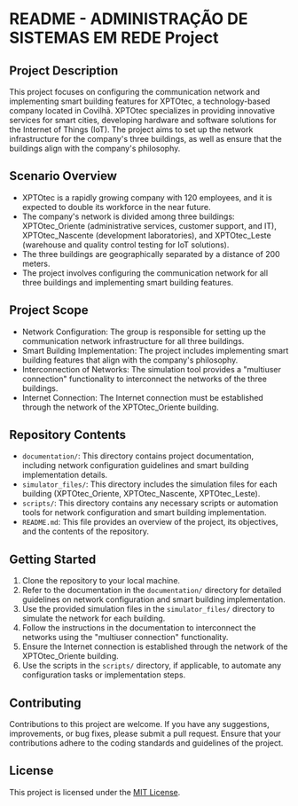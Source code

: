 # README - ADMINISTRAÇÃO DE SISTEMAS EM REDE Project

## Project Description

This project focuses on configuring the communication network and implementing smart building features for XPTOtec, a technology-based company located in Covilhã. XPTOtec specializes in providing innovative services for smart cities, developing hardware and software solutions for the Internet of Things (IoT). The project aims to set up the network infrastructure for the company's three buildings, as well as ensure that the buildings align with the company's philosophy.

## Scenario Overview

- XPTOtec is a rapidly growing company with 120 employees, and it is expected to double its workforce in the near future.
- The company's network is divided among three buildings: XPTOtec_Oriente (administrative services, customer support, and IT), XPTOtec_Nascente (development laboratories), and XPTOtec_Leste (warehouse and quality control testing for IoT solutions).
- The three buildings are geographically separated by a distance of 200 meters.
- The project involves configuring the communication network for all three buildings and implementing smart building features.

## Project Scope

- Network Configuration: The group is responsible for setting up the communication network infrastructure for all three buildings.
- Smart Building Implementation: The project includes implementing smart building features that align with the company's philosophy.
- Interconnection of Networks: The simulation tool provides a "multiuser connection" functionality to interconnect the networks of the three buildings.
- Internet Connection: The Internet connection must be established through the network of the XPTOtec_Oriente building.

## Repository Contents

- `documentation/`: This directory contains project documentation, including network configuration guidelines and smart building implementation details.
- `simulator_files/`: This directory includes the simulation files for each building (XPTOtec_Oriente, XPTOtec_Nascente, XPTOtec_Leste).
- `scripts/`: This directory contains any necessary scripts or automation tools for network configuration and smart building implementation.
- `README.md`: This file provides an overview of the project, its objectives, and the contents of the repository.

## Getting Started

1. Clone the repository to your local machine.
2. Refer to the documentation in the `documentation/` directory for detailed guidelines on network configuration and smart building implementation.
3. Use the provided simulation files in the `simulator_files/` directory to simulate the network for each building.
4. Follow the instructions in the documentation to interconnect the networks using the "multiuser connection" functionality.
5. Ensure the Internet connection is established through the network of the XPTOtec_Oriente building.
6. Use the scripts in the `scripts/` directory, if applicable, to automate any configuration tasks or implementation steps.

## Contributing

Contributions to this project are welcome. If you have any suggestions, improvements, or bug fixes, please submit a pull request. Ensure that your contributions adhere to the coding standards and guidelines of the project.

## License

This project is licensed under the [MIT License](LICENSE).
